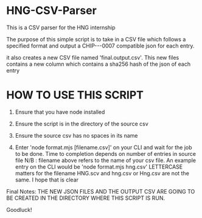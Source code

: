 # HNG-CSV-Parser

This is a CSV parser for the HNG internship

The purpose of this simple script is to take in a CSV file which follows a specified format and output a CHIP---0007 compatible json for each entry.

it also creates a new CSV file named 'final.output.csv'. This new files contains a new column which contains a sha256 hash of the json of each entry

# HOW TO USE THIS SCRIPT

1. Ensure that you have node installed
2. Ensure the script is in the directory of the source csv
3. Ensure the source csv has no spaces in its name

4. Enter 'node format.mjs [filename.csv]' on your CLI and wait for the job to be done.
   Time to completion depends on number of entries in source file
   N/B : filename above refers to the name of your csv file.
   An example entry on the CLI would be 'node format.mjs hng.csv'
   LETTERCASE matters for the filename HNG.scv and hng.csv or Hng.csv are not the same. I hope that is clear

Final Notes: THE NEW JSON FILES AND THE OUTPUT CSV ARE GOING TO BE CREATED IN THE DIRECTORY WHERE THIS SCRIPT IS RUN.

Goodluck!
